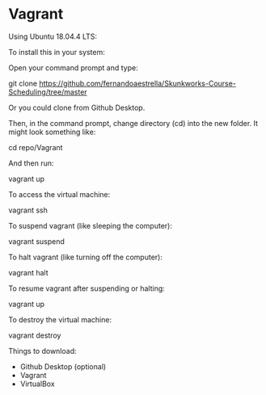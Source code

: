 # Vagrant
Using Ubuntu 18.04.4 LTS:

To install this in your system:

Open your command prompt and type:

git clone https://github.com/fernandoaestrella/Skunkworks-Course-Scheduling/tree/master

Or you could clone from Github Desktop.

Then, in the command prompt, change directory (cd) into the new folder. It might look something like:

cd repo/Vagrant

And then run:

vagrant up

To access the virtual machine:

vagrant ssh

To suspend vagrant (like sleeping the computer):

vagrant suspend

To halt vagrant (like turning off the computer):

vagrant halt

To resume vagrant after suspending or halting:

vagrant up

To destroy the virtual machine:

vagrant destroy


Things to download:

- Github Desktop (optional)
- Vagrant
- VirtualBox

